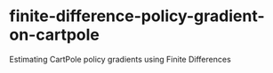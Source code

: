 # finite-difference-policy-gradient-on-cartpole
Estimating CartPole policy gradients using Finite Differences
